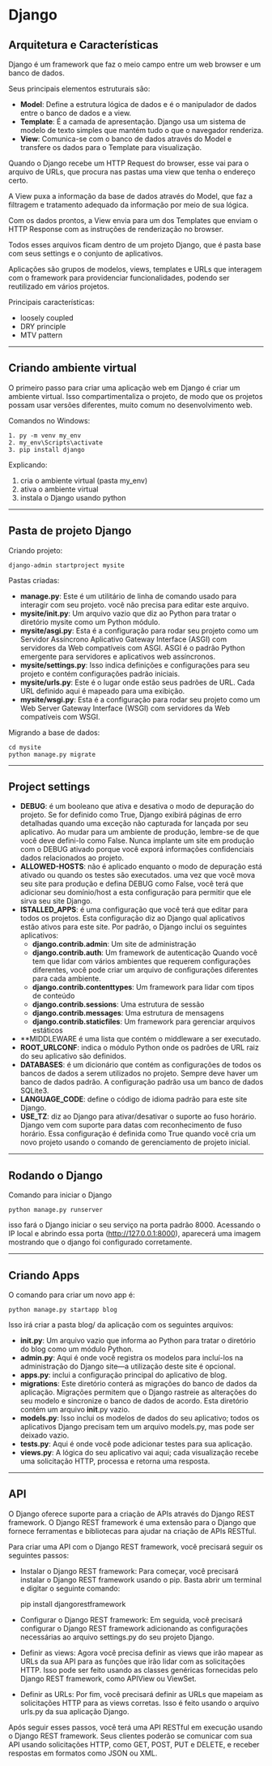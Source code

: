 # Django

## Arquitetura e Características

Django é um framework que faz o meio campo entre um web browser e um banco de dados.

Seus principais elementos estruturais são:

- **Model**: Define a estrutura lógica de dados e é o manipulador de dados entre o banco de dados e a view.
- **Template**: É a camada de apresentação. Django usa um sistema de modelo de texto simples que mantém tudo o que o navegador renderiza.
- **View**: Comunica-se com o banco de dados através do Model e transfere os dados para o Template para visualização.

Quando o Django recebe um HTTP Request do browser, esse vai para o arquivo de URLs, que procura nas pastas uma view que tenha o endereço certo.

A View puxa a informação da base de dados através do Model, que faz a filtragem e tratamento adequado da informação por meio de sua lógica.

Com os dados prontos, a View envia para um dos Templates que enviam o HTTP Response com as instruções de renderização no browser.

Todos esses arquivos ficam dentro de um projeto Django, que é pasta base com seus settings e o conjunto de aplicativos.

Aplicações são grupos de modelos, views, templates e URLs que interagem com o framework para providenciar funcionalidades, podendo ser reutilizado em vários projetos.

Principais características:

- loosely coupled
- DRY principle
- MTV pattern

------

## Criando ambiente virtual

O primeiro passo para criar uma aplicação web em Django é criar um ambiente virtual. Isso compartimentaliza o projeto, de modo que os projetos possam usar versões diferentes, muito comum no desenvolvimento web.

Comandos no Windows:

    1. py -m venv my_env
    2. my_env\Scripts\activate
    3. pip install django

Explicando:

1. cria o ambiente virtual (pasta my_env)
2. ativa o ambiente virtual
3. instala o Django usando python

------

## Pasta de projeto Django

Criando projeto:

    django-admin startproject mysite

Pastas criadas:

- **manage.py**: Este é um utilitário de linha de comando usado para interagir com seu projeto. você não precisa para editar este arquivo.
- **mysite/__init__.py**: Um arquivo vazio que diz ao Python para tratar o diretório mysite como um Python módulo.
- **mysite/asgi.py**: Esta é a configuração para rodar seu projeto como um Servidor Assíncrono Aplicativo Gateway Interface (ASGI) com servidores da Web compatíveis com ASGI. ASGI é o padrão Python emergente para servidores e aplicativos web assíncronos.
- **mysite/settings.py**: Isso indica definições e configurações para seu projeto e contém configurações padrão iniciais.
- **mysite/urls.py**: Este é o lugar onde estão seus padrões de URL. Cada URL definido aqui é mapeado para uma exibição.
- **mysite/wsgi.py**: Esta é a configuração para rodar seu projeto como um Web Server Gateway Interface (WSGI) com servidores da Web compatíveis com WSGI.

Migrando a base de dados:

    cd mysite
    python manage.py migrate

------

## Project settings

- **DEBUG**: é um booleano que ativa e desativa o modo de depuração do projeto. Se for definido como True, Django exibirá páginas de erro detalhadas quando uma exceção não capturada for lançada por seu aplicativo. Ao mudar para um ambiente de produção, lembre-se de que você deve defini-lo como False. Nunca implante um site em produção com o DEBUG ativado porque você exporá informações confidenciais dados relacionados ao projeto.
- **ALLOWED-HOSTS**: não é aplicado enquanto o modo de depuração está ativado ou quando os testes são executados. uma vez que você mova seu site para produção e defina DEBUG como False, você terá que adicionar seu domínio/host a esta configuração para permitir que ele sirva seu site Django.
- **ISTALLED_APPS**: é uma configuração que você terá que editar para todos os projetos. Esta configuração diz ao Django qual aplicativos estão ativos para este site. Por padrão, o Django inclui os seguintes aplicativos:
  - **django.contrib.admin**: Um site de administração
  - **django.contrib.auth**: Um framework de autenticação Quando você tem que lidar com vários ambientes que requerem configurações diferentes, você pode criar um arquivo de configurações diferentes para cada ambiente.
  - **django.contrib.contenttypes**: Um framework para lidar com tipos de conteúdo
  - **django.contrib.sessions**: Uma estrutura de sessão
  - **django.contrib.messages**: Uma estrutura de mensagens
  - **django.contrib.staticfiles**: Um framework para gerenciar arquivos estáticos
- **MIDDLEWARE é uma lista que contém o middleware a ser executado.
- **ROOT_URLCONF**: indica o módulo Python onde os padrões de URL raiz do seu aplicativo são definidos.
- **DATABASES**: é um dicionário que contém as configurações de todos os bancos de dados a serem utilizados no projeto. Sempre deve haver um banco de dados padrão. A configuração padrão usa um banco de dados SQLite3.
- **LANGUAGE_CODE**: define o código de idioma padrão para este site Django.
- **USE_TZ**: diz ao Django para ativar/desativar o suporte ao fuso horário. Django vem com suporte para datas com reconhecimento de fuso horário. Essa configuração é definida como True quando você cria um novo projeto usando o comando de gerenciamento de projeto inicial.

------

## Rodando o Django

Comando para iniciar o Django

    python manage.py runserver

isso fará o Django iniciar o seu serviço na porta padrão 8000. Acessando o IP local e abrindo essa porta (<http://127.0.0.1:8000>), aparecerá uma imagem mostrando que o django foi configurado corretamente.

------

## Criando Apps

O comando para criar um novo app é:

    python manage.py startapp blog

Isso irá criar a pasta blog/ da aplicação com os seguintes arquivos:

- **__init__.py**: Um arquivo vazio que informa ao Python para tratar o diretório do blog como um módulo Python.
- **admin.py**: Aqui é onde você registra os modelos para incluí-los na administração do Django site—a utilização deste site é opcional.
- **apps.py**: inclui a configuração principal do aplicativo de blog.
- **migrations**: Este diretório conterá as migrações do banco de dados da aplicação. Migrações permitem que o Django rastreie as alterações do seu modelo e sincronize o banco de dados de acordo. Esta diretório contém um arquivo __init__.py vazio.
- **models.py**: Isso inclui os modelos de dados do seu aplicativo; todos os aplicativos Django precisam tem um arquivo models.py, mas pode ser deixado vazio.
- **tests.py**: Aqui é onde você pode adicionar testes para sua aplicação.
- **views.py**: A lógica do seu aplicativo vai aqui; cada visualização recebe uma solicitação HTTP, processa e retorna uma resposta.

------

## API

O Django oferece suporte para a criação de APIs através do Django REST framework. O Django REST framework é uma extensão para o Django que fornece ferramentas e bibliotecas para ajudar na criação de APIs RESTful.

Para criar uma API com o Django REST framework, você precisará seguir os seguintes passos:

- Instalar o Django REST framework: Para começar, você precisará instalar o Django REST framework usando o pip. Basta abrir um terminal e digitar o seguinte comando:

    pip install djangorestframework

- Configurar o Django REST framework: Em seguida, você precisará configurar o Django REST framework adicionando as configurações necessárias ao arquivo settings.py do seu projeto Django.
- Definir as views: Agora você precisa definir as views que irão mapear as URLs da sua API para as funções que irão lidar com as solicitações HTTP. Isso pode ser feito usando as classes genéricas fornecidas pelo Django REST framework, como APIView ou ViewSet.
- Definir as URLs: Por fim, você precisará definir as URLs que mapeiam as solicitações HTTP para as views corretas. Isso é feito usando o arquivo urls.py da sua aplicação Django.

Após seguir esses passos, você terá uma API RESTful em execução usando o Django REST framework. Seus clientes poderão se comunicar com sua API usando solicitações HTTP, como GET, POST, PUT e DELETE, e receber respostas em formatos como JSON ou XML.


